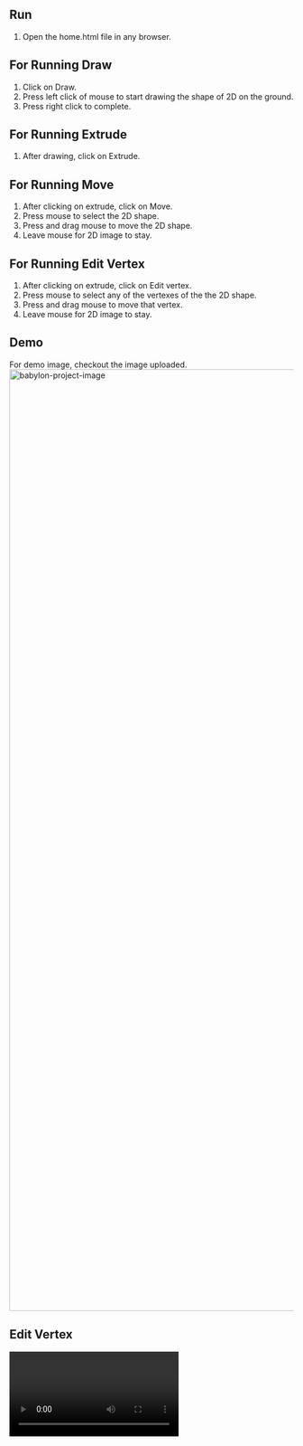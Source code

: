 ## Run 

1. Open the home.html file in any browser.

## For Running Draw
1. Click on Draw.
2. Press left click of mouse to start drawing the shape of 2D on the ground.
3. Press right click to complete.


## For Running Extrude
1. After drawing, click on Extrude.


## For Running Move
1. After clicking on extrude, click on Move.
2. Press mouse to select the 2D shape.
3. Press and drag mouse to move the 2D shape.
4. Leave mouse for 2D image to stay.


## For Running Edit Vertex
1. After clicking on extrude, click on Edit vertex.
2. Press mouse to select any of the vertexes of the the 2D shape.
3. Press and drag mouse to move that vertex.
4. Leave mouse for 2D image to stay.


## Demo
For demo image, checkout the image uploaded.
<img width="1666" alt="babylon-project-image" src="https://github.com/JainManjari/Babylon/assets/54873596/a9cba89a-885e-4518-a0cd-75fff830ff27">


## Edit Vertex

<video src="https://github.com/JainManjari/Babylon/assets/54873596/ad8b553f-e2b0-43b3-b71e-7e5e5565be78" alt="edit-vertex-demo">


